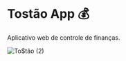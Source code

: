 # Tostão App 💰
Aplicativo web de controle de finanças.

![To$tão (2)](https://user-images.githubusercontent.com/79765050/151897827-f1271067-e19e-483a-b3b5-31afff0e239a.png)
